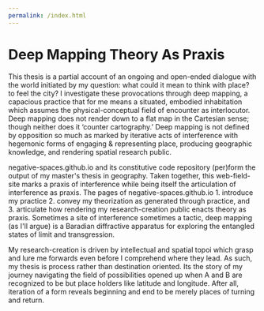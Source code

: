 ```yaml
---
permalink: /index.html
---
```

# Deep Mapping Theory As Praxis

This thesis is a partial account of an ongoing and open-ended dialogue with the world initiated by my question: what could it mean to think with place? to feel the city? I investigate these provocations through deep mapping, a capacious practice that for me means a situated, embodied inhabitation which assumes the physical-conceptual field of encounter as interlocutor. Deep mapping does not render down to a flat map in the Cartesian sense; though neither does it ‘counter cartography.’ Deep mapping is not defined by opposition so much as marked by iterative acts of interference with hegemonic forms of engaging & representing place, producing geographic knowledge, and rendering spatial research public. 
    
negative-spaces.github.io and its constitutive code repository (per)form the output of my master's thesis in geography. Taken together, this web-field-site marks a praxis of interference while being itself the articulation of interference as praxis. The pages of negative-spaces.github.io 1. introduce my practice 2. convey my theorization as generated through practice, and 3. articulate how rendering my research-creation public enacts theory as praxis.  Sometimes a site of interference sometimes a tactic, deep mapping (as I'll argue) is a Baradian diffractive apparatus for exploring the entangled states of limit and transgression. 
    
My research-creation is driven by intellectual and spatial topoi which grasp and lure me forwards even before I comprehend where they lead. As such, my thesis is process rather than destination oriented. Its the story of my journey  navigating the field of possibilities opened up when A and B are recognized to be but place holders like latitude and longitude.  After all, iteration of a form reveals beginning and end to be merely places of turning and return.